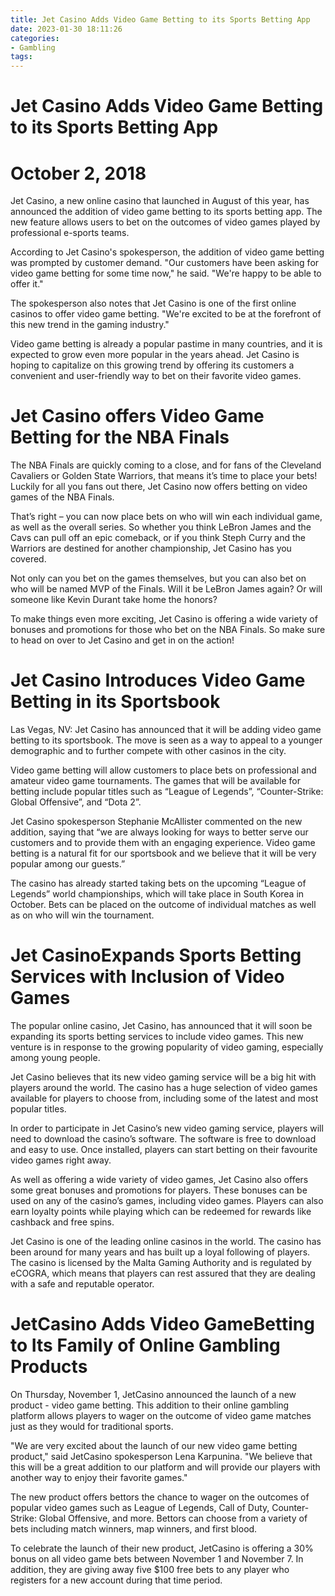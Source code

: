 ```yaml
---
title: Jet Casino Adds Video Game Betting to its Sports Betting App 
date: 2023-01-30 18:11:26
categories:
- Gambling
tags:
---
```



#  Jet Casino Adds Video Game Betting to its Sports Betting App 

# October 2, 2018

Jet Casino, a new online casino that launched in August of this year, has announced the addition of video game betting to its sports betting app. The new feature allows users to bet on the outcomes of video games played by professional e-sports teams.

According to Jet Casino's spokesperson, the addition of video game betting was prompted by customer demand. "Our customers have been asking for video game betting for some time now," he said. "We're happy to be able to offer it."

The spokesperson also notes that Jet Casino is one of the first online casinos to offer video game betting. "We're excited to be at the forefront of this new trend in the gaming industry."

Video game betting is already a popular pastime in many countries, and it is expected to grow even more popular in the years ahead. Jet Casino is hoping to capitalize on this growing trend by offering its customers a convenient and user-friendly way to bet on their favorite video games.

#  Jet Casino offers Video Game Betting for the NBA Finals 

The NBA Finals are quickly coming to a close, and for fans of the Cleveland Cavaliers or Golden State Warriors, that means it’s time to place your bets! Luckily for all you fans out there, Jet Casino now offers betting on video games of the NBA Finals.

That’s right – you can now place bets on who will win each individual game, as well as the overall series. So whether you think LeBron James and the Cavs can pull off an epic comeback, or if you think Steph Curry and the Warriors are destined for another championship, Jet Casino has you covered.

Not only can you bet on the games themselves, but you can also bet on who will be named MVP of the Finals. Will it be LeBron James again? Or will someone like Kevin Durant take home the honors?

To make things even more exciting, Jet Casino is offering a wide variety of bonuses and promotions for those who bet on the NBA Finals. So make sure to head on over to Jet Casino and get in on the action!

#  Jet Casino Introduces Video Game Betting in its Sportsbook 

Las Vegas, NV: Jet Casino has announced that it will be adding video game betting to its sportsbook. The move is seen as a way to appeal to a younger demographic and to further compete with other casinos in the city.

Video game betting will allow customers to place bets on professional and amateur video game tournaments. The games that will be available for betting include popular titles such as “League of Legends”, “Counter-Strike: Global Offensive”, and “Dota 2”.

Jet Casino spokesperson Stephanie McAllister commented on the new addition, saying that “we are always looking for ways to better serve our customers and to provide them with an engaging experience. Video game betting is a natural fit for our sportsbook and we believe that it will be very popular among our guests.”

The casino has already started taking bets on the upcoming “League of Legends” world championships, which will take place in South Korea in October. Bets can be placed on the outcome of individual matches as well as on who will win the tournament.

#  Jet CasinoExpands Sports Betting Services with Inclusion of Video Games 

The popular online casino, Jet Casino, has announced that it will soon be expanding its sports betting services to include video games. This new venture is in response to the growing popularity of video gaming, especially among young people.

Jet Casino believes that its new video gaming service will be a big hit with players around the world. The casino has a huge selection of video games available for players to choose from, including some of the latest and most popular titles.

In order to participate in Jet Casino’s new video gaming service, players will need to download the casino’s software. The software is free to download and easy to use. Once installed, players can start betting on their favourite video games right away.

As well as offering a wide variety of video games, Jet Casino also offers some great bonuses and promotions for players. These bonuses can be used on any of the casino’s games, including video games. Players can also earn loyalty points while playing which can be redeemed for rewards like cashback and free spins.

Jet Casino is one of the leading online casinos in the world. The casino has been around for many years and has built up a loyal following of players. The casino is licensed by the Malta Gaming Authority and is regulated by eCOGRA, which means that players can rest assured that they are dealing with a safe and reputable operator.

#  JetCasino Adds Video GameBetting to Its Family of Online Gambling Products

On Thursday, November 1, JetCasino announced the launch of a new product - video game betting. This addition to their online gambling platform allows players to wager on the outcome of video game matches just as they would for traditional sports.

"We are very excited about the launch of our new video game betting product," said JetCasino spokesperson Lena Karpunina. "We believe that this will be a great addition to our platform and will provide our players with another way to enjoy their favorite games."

The new product offers bettors the chance to wager on the outcomes of popular video games such as League of Legends, Call of Duty, Counter-Strike: Global Offensive, and more. Bettors can choose from a variety of bets including match winners, map winners, and first blood.

To celebrate the launch of their new product, JetCasino is offering a 30% bonus on all video game bets between November 1 and November 7. In addition, they are giving away five $100 free bets to any player who registers for a new account during that time period.